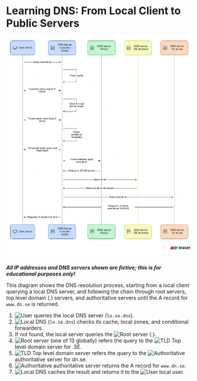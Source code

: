 # Learning DNS: From Local Client to Public Servers


![DNS resolution diagram: from local client through local DNS to root, TLD, and authoritative server](./dns-diagram.png)

__*All IP addresses and DNS servers shown are fictive; this is for educational purposes only!*__

This diagram shows the DNS resolution process, starting from a local client querying a local DNS server, and following the chain through root servers, top level domain (.) servers, and authoritative servers until the A record for `www.dn.se` is returned.


1. ![User](https://img.shields.io/badge/User-skyblue) queries the local DNS server (`lo.se.dns`).
2. ![Local DNS](https://img.shields.io/badge/Local_DNS-skyblue) (`lo.se.dns`) checks its cache, local zones, and conditional forwarders.
3. If not found, the local server queries the ![Root](https://img.shields.io/badge/Root-lime) server (.).
4. ![Root](https://img.shields.io/badge/Root-lime) server (one of 13 globally) refers the query to the ![TLD](https://img.shields.io/badge/.SE-yellow) Top level domain server for .SE.
5. ![TLD](https://img.shields.io/badge/.SE-yellow) Top level domain server refers the query to the ![Authoritative](https://img.shields.io/badge/dn.se-orange) authoritative server for dn.se.
6. ![Authoritative](https://img.shields.io/badge/dn.se-orange) authoritative server returns the A record for `www.dn.se`.
7. ![Local DNS](https://img.shields.io/badge/Local_DNS-skyblue) caches the result and returns it to the ![User](https://img.shields.io/badge/User-skyblue) local user.
